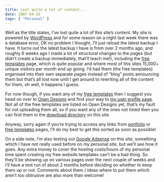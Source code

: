 ```yaml
---
title: Lost quite a lot of content...
date: 2007-04-25
tags: [ "Personal" ]
---
```


Well as the title states, I’ve lost quite a lot of this site’s content. My site is powered by [WordPress](http://www.wordpress.org/) and for some reason on a night last week there was a database error, OK no problem I thought, I’ll just reload the latest backup I have. It turns out the latest backup I have is from over 2 months ago, and roughly 6 weeks ago I made a lot of structural changes to the pages (but didn’t create a backup immediately, that’ll teach me!), including the [free templates](/templates/) page, which is quite popular and where most of this sites 15,000+ unique visitors per month end up going. I’d had them (the free templates) organised into their own separate pages instead of “blog” posts announcing them but that’s all lost now until I get around to rewriting all of the content for them, oh well, it happens I guess.

For now though, if you want any of my [free templates](/templates/) then I suggest you head on over to [Open Designs](http://www.opendesigns.org/) and find your way to [my user profile page](http://www.opendesigns.org/profile/?user=christopher). Not all of the free templates are listed on Open Designs yet, that’s my fault for not uploading them all, so if you want any of the ones not listed then you can find them in the [download directory](/download/) on this site.

Anyway, sorry again if you’re trying to access any links from [portfolio](/portfolio/) or [free templates](/templates/) pages, I’ll do my best to get this sorted as soon as possible!

On a side note, I’m also testing out [Google Adsense](http://www.google.com/adsense/) on this site, something which I have not really used before on my personal site, but we’ll see how it goes. Any extra money to cover the hosting costs/hours of my personal time spent creating my free website templates can’t be a bad thing. So they’ll be showing up on various pages over the next couple of weeks and I’ll have a test run of about 2 months before deciding on whether to keep them up or not. Comments about them / ideas where to put them which aren’t too obtrusive are also more than welcome!

